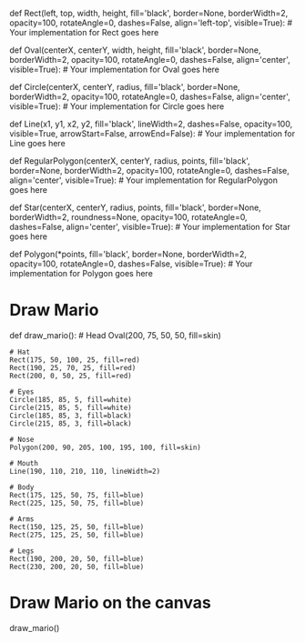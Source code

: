 def Rect(left, top, width, height, fill='black', border=None, borderWidth=2,
         opacity=100, rotateAngle=0, dashes=False, align='left-top',
         visible=True):
    # Your implementation for Rect goes here

def Oval(centerX, centerY, width, height, fill='black', border=None,
         borderWidth=2, opacity=100, rotateAngle=0, dashes=False,
         align='center', visible=True):
    # Your implementation for Oval goes here

def Circle(centerX, centerY, radius, fill='black', border=None,
           borderWidth=2, opacity=100, rotateAngle=0, dashes=False,
           align='center', visible=True):
    # Your implementation for Circle goes here

def Line(x1, y1, x2, y2, fill='black', lineWidth=2, dashes=False, opacity=100,
         visible=True, arrowStart=False, arrowEnd=False):
    # Your implementation for Line goes here

def RegularPolygon(centerX, centerY, radius, points, fill='black', border=None,
                   borderWidth=2, opacity=100, rotateAngle=0, dashes=False,
                   align='center', visible=True):
    # Your implementation for RegularPolygon goes here

def Star(centerX, centerY, radius, points, fill='black', border=None,
         borderWidth=2, roundness=None, opacity=100, rotateAngle=0,
         dashes=False, align='center', visible=True):
    # Your implementation for Star goes here

def Polygon(*points, fill='black', border=None, borderWidth=2,
            opacity=100, rotateAngle=0, dashes=False, visible=True):
    # Your implementation for Polygon goes here

# Draw Mario
def draw_mario():
    # Head
    Oval(200, 75, 50, 50, fill=skin)

    # Hat
    Rect(175, 50, 100, 25, fill=red)
    Rect(190, 25, 70, 25, fill=red)
    Rect(200, 0, 50, 25, fill=red)

    # Eyes
    Circle(185, 85, 5, fill=white)
    Circle(215, 85, 5, fill=white)
    Circle(185, 85, 3, fill=black)
    Circle(215, 85, 3, fill=black)

    # Nose
    Polygon(200, 90, 205, 100, 195, 100, fill=skin)

    # Mouth
    Line(190, 110, 210, 110, lineWidth=2)

    # Body
    Rect(175, 125, 50, 75, fill=blue)
    Rect(225, 125, 50, 75, fill=blue)

    # Arms
    Rect(150, 125, 25, 50, fill=blue)
    Rect(275, 125, 25, 50, fill=blue)

    # Legs
    Rect(190, 200, 20, 50, fill=blue)
    Rect(230, 200, 20, 50, fill=blue)

# Draw Mario on the canvas
draw_mario()
